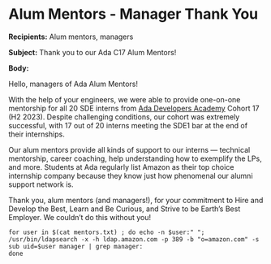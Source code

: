 # Alum Mentors - Manager Thank You

**Recipients:** Alum mentors, managers

**Subject:** Thank you to our Ada C17 Alum Mentors!

**Body:**

Hello, managers of Ada Alum Mentors!

 With the help of your engineers, we were able to provide one-on-one mentorship for all 20 SDE interns from [Ada Developers Academy](https://adadevelopersacademy.org/) Cohort 17 (H2 2023). Despite challenging conditions, our cohort was extremely successful, with 17 out of 20 interns meeting the SDE1 bar at the end of their internships. 

 Our alum mentors provide all kinds of support to our interns — technical mentorship, career coaching, help understanding how to exemplify the LPs, and more. Students at Ada regularly list Amazon as their top choice internship company because they know just how phenomenal our alumni support network is.

 Thank you, alum mentors (and managers!), for your commitment to Hire and Develop the Best, Learn and Be Curious, and Strive to be Earth’s Best Employer. We couldn’t do this without you!


```
for user in $(cat mentors.txt) ; do echo -n $user:" "; /usr/bin/ldapsearch -x -h ldap.amazon.com -p 389 -b "o=amazon.com" -s sub uid=$user manager | grep manager:
done
```



